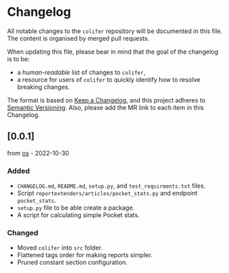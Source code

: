 # Changelog
All notable changes to the `colifer` repository will be documented in this file. 
The content is organised by merged pull requests.

When updating this file, please bear in mind that the goal of the changelog is to be:
- a *human-readable* list of changes to `colifer`,
- a resource for users of `colifer` to quickly identify how to resolve breaking changes.

The format is based on [Keep a Changelog](https://keepachangelog.com/en/1.0.0/),
and this project adheres to [Semantic Versioning](https://semver.org/spec/v2.0.0.html). 
Also, please add the MR link to each item in this Changelog.

## [0.0.1]
from [os] - 2022-10-30
### Added
- `CHANGELOG.md`, `README.md`, `setup.py`, and `test_requirments.txt` files. 
- Script `reportextenders/articles/pocket_stats.py` and endpoint `pocket_stats`.
- `setup.py` file to be able create a package.
- A script for calculating simple Pocket stats.
### Changed
- Moved `colifer` into `src` folder.
- Flattened tags order for making reports simpler.
- Pruned constant section configuration.

[os]: https://github.com/oshev